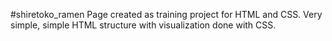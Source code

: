 #shiretoko_ramen
Page created as training project for HTML and CSS. Very simple, simple HTML structure with visualization done with CSS. 
